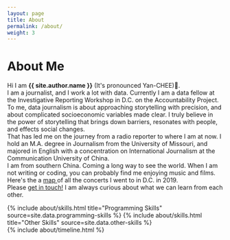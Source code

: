 ```yaml
---
layout: page
title: About
permalink: /about/
weight: 3
---
```


# **About Me**

Hi I am **{{ site.author.name }}** (It's pronounced Yan-CHEE):wave:.<br>
I am a journalist, and I work a lot with data. Currently I am a data fellow at the Investigative Reporting Workshop in D.C. on the Accountability Project. To me, data journalism is about approaching storytelling with precision, and about complicated socioeconomic variables made clear. I truly believe in the power of storytelling that brings down barriers, resonates with people, and effects social changes. <br>
That has led me on the journey from a radio reporter to where I am at now. I hold an M.A. degree in Journalism from the University of Missouri, and majored in English with a concentration on International Journalism at the Communication University of China.<br>
I am from southern China. Coming a long way to see the world. When I am not writing or coding, you can probably find me enjoying music and films. Here's the a <a href="https://yanqi-xu.github.io/dc_concerts_map/" target="_blank">map </a> of all the concerts I went to in D.C. in 2019. <br>
Please <a href = '#contact'>get in touch!</a> I am always curious about what we can learn from each other. 

<div class="row">
{% include about/skills.html title="Programming Skills" source=site.data.programming-skills %}
{% include about/skills.html title="Other Skills" source=site.data.other-skills %}
</div>

<div class="row">
{% include about/timeline.html %}
</div>